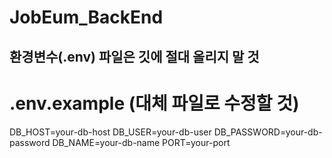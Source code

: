 # JobEum_BackEnd

## 환경변수(.env) 파일은 깃에 절대 올리지 말 것

# .env.example (대체 파일로 수정할 것)
DB_HOST=your-db-host
DB_USER=your-db-user
DB_PASSWORD=your-db-password
DB_NAME=your-db-name
PORT=your-port
